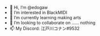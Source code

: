 - 👋 Hi, I’m @edogaw
- 👀 I’m interested in BlackMIDI
- 🌱 I’m currently learning making arts
- 💞️ I’m looking to collaborate on ...... nothing
- 📫 My Discord: 江戸川コナン#9532

<!---
edogaw/edogaw is a ✨ special ✨ repository because its `README.md` (this file) appears on your GitHub profile.
You can click the Preview link to take a look at your changes.
--->
